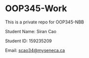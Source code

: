 # OOP345-Work
This is a private repo for OOP345-NBB

Student Name: Siran Cao 

Student ID: 159235209 

Email: scao34@myseneca.ca 


